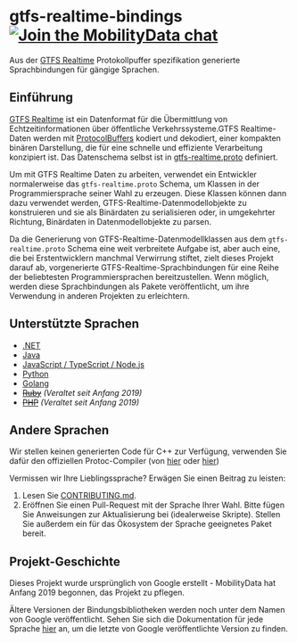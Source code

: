 # gtfs-realtime-bindings [![Join the MobilityData chat](https://img.shields.io/badge/chat-on%20slack-red)](https://share.mobilitydata.org/slack)

Aus der [GTFS Realtime](https://github.com/google/transit/tree/master/gtfs-realtime) Protokollpuffer spezifikation generierte Sprachbindungen für gängige Sprachen.

## Einführung

[GTFS Realtime](https://github.com/google/transit/tree/master/gtfs-realtime) ist ein Datenformat für die Übermittlung von Echtzeitinformationen über öffentliche Verkehrssysteme.GTFS Realtime-Daten werden mit [ProtocolBuffers](https://developers.google.com/protocol-buffers/) kodiert und dekodiert, einer kompakten binären Darstellung, die für eine schnelle und effiziente Verarbeitung konzipiert ist. Das Datenschema selbst ist in [gtfs-realtime.proto](https://github.com/google/transit/blob/master/gtfs-realtime/proto/gtfs-realtime.proto) definiert.

Um mit GTFS Realtime Daten zu arbeiten, verwendet ein Entwickler normalerweise das `gtfs-realtime.proto` Schema, um Klassen in der Programmiersprache seiner Wahl zu erzeugen. Diese Klassen können dann dazu verwendet werden, GTFS-Realtime-Datenmodellobjekte zu konstruieren und sie als Binärdaten zu serialisieren oder, in umgekehrter Richtung, Binärdaten in Datenmodellobjekte zu parsen.

Da die Generierung von GTFS-Realtime-Datenmodellklassen aus dem `gtfs-realtime.proto` Schema eine weit verbreitete Aufgabe ist, aber auch eine, die bei Erstentwicklern manchmal Verwirrung stiftet, zielt dieses Projekt darauf ab, vorgenerierte GTFS-Realtime-Sprachbindungen für eine Reihe der beliebtesten Programmiersprachen bereitzustellen. Wenn möglich, werden diese Sprachbindungen als Pakete veröffentlicht, um ihre Verwendung in anderen Projekten zu erleichtern.

## Unterstützte Sprachen

* [.NET](dotnet.md)
* [Java](java.md)
* [JavaScript / TypeScript / Node.js](nodejs.md)
* [Python](python.md)
* [Golang](golang.md)
* ~~[Ruby](ruby.md)~~ *(Veraltet seit Anfang 2019)*
* ~~[PHP](php.md)~~ *(Veraltet seit Anfang 2019)*

## Andere Sprachen

Wir stellen keinen generierten Code für C++ zur Verfügung, verwenden Sie dafür den offiziellen Protoc-Compiler (von [hier](https://developers.google.com/protocol-buffers/docs/downloads) oder [hier](https://github.com/google/protobuf))

Vermissen wir Ihre Lieblingssprache? Erwägen Sie einen Beitrag zu leisten:

1. Lesen Sie [CONTRIBUTING.md](https://github.com/MobilityData/gtfs-realtime-bindings/blob/master/CONTRIBUTING.md).
2. Eröffnen Sie einen Pull-Request mit der Sprache Ihrer Wahl. Bitte fügen Sie Anweisungen zur Aktualisierung bei (idealerweise Skripte). Stellen Sie außerdem ein für das Ökosystem der Sprache geeignetes Paket bereit.

## Projekt-Geschichte

Dieses Projekt wurde ursprünglich von Google erstellt - MobilityData hat Anfang 2019 begonnen, das Projekt zu pflegen.

Ältere Versionen der Bindungsbibliotheken werden noch unter dem Namen von Google veröffentlicht. Sehen Sie sich die Dokumentation für jede Sprache [hier](https://github.com/MobilityData/gtfs-realtime-bindings/tree/final-google-version) an, um die letzte von Google veröffentlichte Version zu finden.
